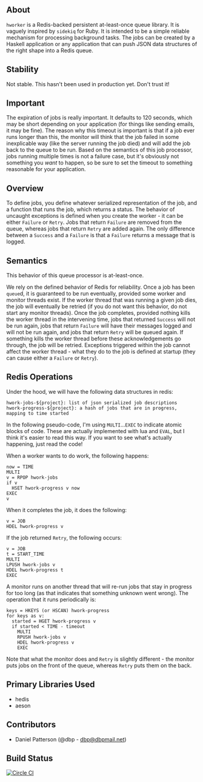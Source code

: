 ## About

`hworker` is a Redis-backed persistent at-least-once queue library. It
is vaguely inspired by `sidekiq` for Ruby. It is intended to be a
simple reliable mechanism for processing background tasks. The jobs
can be created by a Haskell application or any application that can
push JSON data structures of the right shape into a Redis queue.

## Stability

Not stable. This hasn't been used in production yet. Don't trust it!

## Important

The expiration of jobs is really important. It defaults to 120
seconds, which may be short depending on your application (for things
like sending emails, it may be fine). The reason why this timeout is
important is that if a job ever runs longer than this, the monitor
will think that the job failed in some inexplicable way (like the
server running the job died) and will add the job back to the queue to
be run. Based on the semantics of this job processor, jobs running
multiple times is not a failure case, but it's obviously not something
you _want_ to happen, so be sure to set the timeout to something
reasonable for your application.

## Overview

To define jobs, you define whatever serialized representation of the
job, and a function that runs the job, which returns a status. The
behavior of uncaught exceptions is defined when you create the
worker - it can be either `Failure` or `Retry`. Jobs that return
`Failure` are removed from the queue, whereas jobs that return `Retry`
are added again. The only difference between a `Success` and a
`Failure` is that a `Failure` returns a message that is logged.

## Semantics

This behavior of this queue processor is at-least-once.

We rely on the defined behavior of Redis for reliability. Once a job
has been `queue`d, it is guaranteed to be run eventually, provided
some worker and monitor threads exist. If the worker thread that was
running a given job dies, the job will eventually be retried (if you
do not want this behavior, do not start any monitor threads). Once the
job completes, provided nothing kills the worker thread in the
intervening time, jobs that returned `Success` will not be run again,
jobs that return `Failure` will have their messages logged and will
not be run again, and jobs that return `Retry` will be queued
again. If something kills the worker thread before these
acknowledgements go through, the job will be retried. Exceptions
triggered within the job cannot affect the worker thread - what they
do to the job is defined at startup (they can cause either a `Failure`
or `Retry`).


## Redis Operations

Under the hood, we will have the following data structures in redis:

```
hwork-jobs-${project}: list of json serialized job descriptions
hwork-progress-${project}: a hash of jobs that are in progress, mapping to time started
```

In the following pseudo-code, I'm using `MULTI`...`EXEC` to indicate
atomic blocks of code. These are actually implemented with lua and
`EVAL`, but I think it's easier to read this way. If you want to see
what's actually happening, just read the code!

When a worker wants to do work, the following happens:

```
now = TIME
MULTI
v = RPOP hwork-jobs
if v
  HSET hwork-progress v now
EXEC
v
```

When it completes the job, it does the following:

```
v = JOB
HDEL hwork-progress v
```

If the job returned `Retry`, the following occurs:

```
v = JOB
t = START_TIME
MULTI
LPUSH hwork-jobs v
HDEL hwork-progress t
EXEC
```

A monitor runs on another thread that will re-run jobs that stay in
progress for too long (as that indicates that something unknown went
wrong). The operation that it runs periodically is:

```
keys = HKEYS (or HSCAN) hwork-progress
for keys as v:
  started = HGET hwork-progress v
  if started < TIME - timeout
    MULTI
    RPUSH hwork-jobs v
    HDEL hwork-progress v
    EXEC
```

Note that what the monitor does and `Retry` is slightly different -
the monitor puts jobs on the front of the queue, whereas `Retry` puts
them on the back.

## Primary Libraries Used

- hedis
- aeson

## Contributors

- Daniel Patterson (@dbp - dbp@dbpmail.net)

## Build Status

[![Circle CI](https://circleci.com/gh/dbp/hworker.svg?style=svg&circle-token=b40a5b06c599d457cbaa4d1c00824c98d4768f2f)](https://circleci.com/gh/dbp/hworker)
